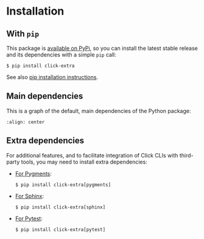 # Installation

## With `pip`

This package is
[available on PyPi](https://pypi.python.org/pypi/click-extra), so you
can install the latest stable release and its dependencies with a simple `pip`
call:

```{code-block} shell-session
$ pip install click-extra
```

See also
[pip installation instructions](https://pip.pypa.io/en/stable/installing/).

## Main dependencies

This is a graph of the default, main dependencies of the Python package:

```mermaid assets/dependencies.mmd
:align: center
```

## Extra dependencies

For additional features, and to facilitate integration of Click CLIs with third-party tools, you may need to install extra dependencies:

- [For Pygments](pygments.md):

  ```{code-block} shell-session
  $ pip install click-extra[pygments]
  ```

- [For Sphinx](sphinx.md):

  ```{code-block} shell-session
  $ pip install click-extra[sphinx]
  ```

- [For Pytest](pytest.md):

  ```{code-block} shell-session
  $ pip install click-extra[pytest]
  ```

